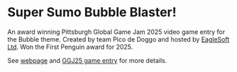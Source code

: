 # Super Sumo Bubble Blaster!
An award winning Pittsburgh Global Game Jam 2025 video game entry for the Bubble theme. Created by team Pico de Doggo and hosted by [EagleSoft Ltd](https://www.eaglesoftltd.com/). Won the First Penguin award for 2025.

See [webpage](https://www.eaglesoftltd.com/unity3d/SSBB) and [GGJ25 game entry](https://globalgamejam.org/games/2025/super-sumo-bubble-battle-0) for more details.
